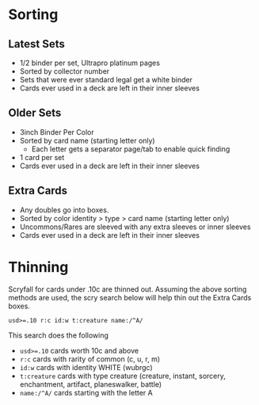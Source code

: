 # Sorting
## Latest Sets
- 1/2 binder per set, Ultrapro platinum pages
- Sorted by collector number
- Sets that were ever standard legal get a white binder
- Cards ever used in a deck are left in their inner sleeves

## Older Sets
- 3inch Binder Per Color
- Sorted by card name (starting letter only)
  - Each letter gets a separator page/tab to enable quick finding
- 1 card per set
- Cards ever used in a deck are left in their inner sleeves

## Extra Cards
- Any doubles go into boxes.
- Sorted by color identity > type > card name (starting letter only)
- Uncommons/Rares are sleeved with any extra sleeves or inner sleeves
- Cards ever used in a deck are left in their inner sleeves

# Thinning
Scryfall for cards under .10c are thinned out. Assuming the above sorting methods are used, the scry search below will help thin out the Extra Cards boxes.

```
usd>=.10 r:c id:w t:creature name:/^A/
```

This search does the following
- ```usd>=.10``` cards worth 10c and above
- ```r:c``` cards with rarity of common (c, u, r, m)
- ```id:w``` cards with identity WHITE (wubrgc)
- ```t:creature``` cards with type creature (creature, instant, sorcery, enchantment, artifact, planeswalker, battle)
- ```name:/^A/``` cards starting with the letter A